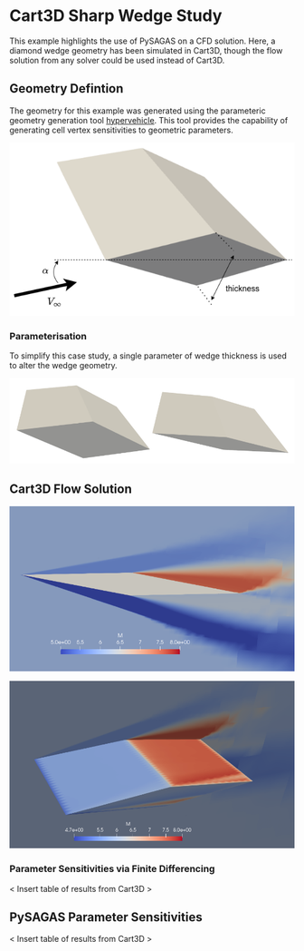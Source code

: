 # Cart3D Sharp Wedge Study

This example highlights the use of PySAGAS on a 
CFD solution. Here, a diamond wedge geometry has 
been simulated in Cart3D, though the flow solution
from any solver could be used instead of Cart3D.

## Geometry Defintion
The geometry for this example was generated using the 
parameteric geometry generation tool 
[hypervehicle](https://github.com/kieran-mackle/hypervehicle).
This tool provides the capability of generating cell vertex
sensitivities to geometric parameters. 

![Wedge Geometry](../_static/wedge.png)


### Parameterisation

To simplify this case study, a single parameter of wedge thickness
is used to alter the wedge geometry. 


![Wedge with thickness variations](../_static/thick-thin-wedges.png)


## Cart3D Flow Solution

![Wedge flow visualisation](../_static/wedge-flow.png) 

![Wedge flow visualisation](../_static/wedge-flow2.png)


### Parameter Sensitivities via Finite Differencing

< Insert table of results from Cart3D >


## PySAGAS Parameter Sensitivities

< Insert table of results from Cart3D >


